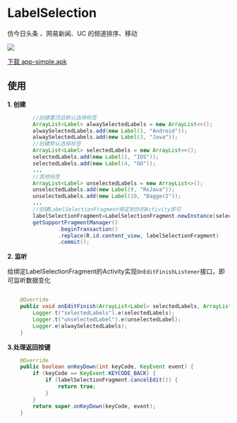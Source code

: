 # LabelSelection
仿今日头条 、网易新闻、UC 的频道排序、移动

![](http://7xq7yd.com1.z0.glb.clouddn.com/LabelSelection2.gif)

[下载 app-simple.apk](https://raw.githubusercontent.com/z-chu/LabelSelection/master/app-simple.apk)
## 使用

**1. 创建**
```java
		//创建置顶且默认选择标签
  		ArrayList<Label> alwaySelectedLabels = new ArrayList<>();
        alwaySelectedLabels.add(new Label(1, "Android"));
        alwaySelectedLabels.add(new Label(3, "Java"));
		//创建默认选择标签
        ArrayList<Label> selectedLabels = new ArrayList<>();
        selectedLabels.add(new Label(2, "IOS"));
        selectedLabels.add(new Label(4, "GO"));
        ...
		//其他标签
        ArrayList<Label> unselectedLabels = new ArrayList<>();
        unselectedLabels.add(new Label(9, "RxJava"));
        unselectedLabels.add(new Label(10, "Dagger2"));
        ...
        //创建LabelSelectionFragment绑定到你的Activity即可
        labelSelectionFragment=LabelSelectionFragment.newInstance(selectedLabels, unselectedLabels,alwaySelectedLabels);
        getSupportFragmentManager()
                .beginTransaction()
                .replace(R.id.content_view, labelSelectionFragment)
                .commit();
```

**2. 监听**

给绑定LabelSelectionFragment的Activity实现`OnEditFinishListener`接口，即可监听数据变化
```java

 	@Override
    public void onEditFinish(ArrayList<Label> selectedLabels, ArrayList<Label> unselectedLabel, ArrayList<Label> alwaySelectedLabels) {
        Logger.t("selectedLabels").e(selectedLabels);
        Logger.t("unselectedLabel").e(unselectedLabel);
		Logger.e(alwaySelectedLabels);
    }
```
**3.处理返回按键**
```java
    @Override
    public boolean onKeyDown(int keyCode, KeyEvent event) {
        if (keyCode == KeyEvent.KEYCODE_BACK) {
            if (labelSelectionFragment.cancelEdit()) {
                return true;
            }
        }
        return super.onKeyDown(keyCode, event);
    }

```